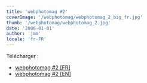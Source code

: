 ```yaml
---
title: 'webphotomag #2'
coverImage: '/webphotomag/webphotomag_2_big_fr.jpg'
thumb: '/webphotomag/webphotomag_2.jpg'
date: '2006-01-01'
author: 'jmm'
locale: 'fr-FR'
---
```



Télécharger :
- [webphotomag #2 [FR]](https://s3.eu-west-3.amazonaws.com/jmuffat.com/webphotomag_2_fr.pdf)
- [webphotomag #2 [EN]](https://s3.eu-west-3.amazonaws.com/jmuffat.com/webphotomag_2.pdf)
